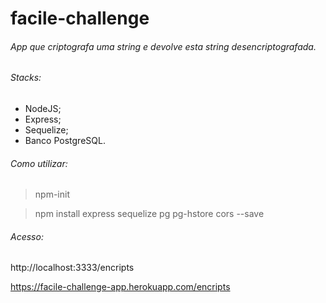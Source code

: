 # facile-challenge

###### App que criptografa uma string e devolve esta string desencriptografada.

###### Stacks:

- NodeJS;
- Express;
- Sequelize;
- Banco PostgreSQL.

###### Como utilizar:

> npm-init

> npm install express sequelize pg pg-hstore cors --save

###### Acesso:

http://localhost:3333/encripts

https://facile-challenge-app.herokuapp.com/encripts